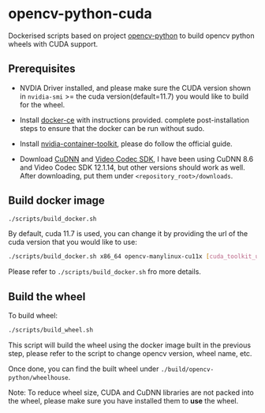 # opencv-python-cuda

Dockerised scripts based on project [opencv-python](https://github.com/opencv/opencv-python)  to build opencv python wheels with CUDA support.

## Prerequisites

- NVDIA Driver installed, and please make sure the CUDA version shown in `nvidia-smi` >= the cuda version(default=11.7) you would like to build for the wheel.

- Install [docker-ce](https://docs.docker.com/engine/install/) with instructions provided. complete post-installation steps to ensure that the docker can be run without sudo.

- Install [nvidia-container-toolkit](https://docs.nvidia.com/datacenter/cloud-native/container-toolkit/latest/install-guide.html), please do follow the official guide.

- Download [CuDNN](https://developer.nvidia.com/rdp/cudnn-archive) and [Video Codec SDK](https://developer.nvidia.com/nvidia-video-codec-sdk/download), I have been using CuDNN 8.6 and Video Codec SDK 12.1.14, but other versions should work as well. After downloading, put them under `<repository_root>/downloads`.


## Build docker image

```bash
./scripts/build_docker.sh
```

By default, cuda 11.7 is used, you can change it by providing the url of the cuda version that you would like to use:

```bash
./scripts/build_docker.sh x86_64 opencv-manylinux-cu11x [cuda_toolkit_url]
```

Please refer to `./scripts/build_docker.sh` fro more details.

## Build the wheel

To build wheel:

```bash
./scripts/build_wheel.sh
```

This script will build the wheel using the docker image built in the previous step, please refer to the script to change opencv version, wheel name, etc.

Once done, you can find the built wheel under `./build/opencv-python/wheelhouse`.

Note: To reduce wheel size, CUDA and CuDNN libraries are not packed into the wheel, please make sure you have installed them to **use** the wheel.
